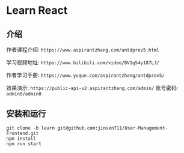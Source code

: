 # Learn React

## 介绍

作者课程介绍: `https://www.aspirantzhang.com/antdprov5.html`

学习视频地址: `https://www.bilibili.com/video/BV1g54y187LJ/`

作者学习手册: `https://www.yuque.com/aspirantzhang/antdprov5/`

效果演示: `https://public-api-v2.aspirantzhang.com/admin/` 账号密码: `admin0/admin0`

## 安装和运行

    git clone -b learn git@github.com:jinsen711/User-Management-Frontend.git
    npm install
    npm run start
